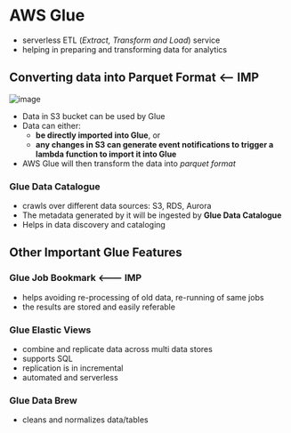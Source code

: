 # AWS Glue

- serverless ETL (*Extract, Transform and Load*) service
- helping in preparing and transforming data for analytics


## Converting data into Parquet Format <-- IMP

![image](Pasted_image_20240424170923.png)
- Data in S3 bucket can be used by Glue
- Data can either:
	- **be directly imported into Glue**, or
	- **any changes in S3 can generate event notifications to trigger a lambda function to import it into Glue**
- AWS Glue will then transform the data into *parquet format*


### Glue Data Catalogue

- crawls over different data sources: S3, RDS, Aurora
- The metadata generated by it will be ingested by **Glue Data Catalogue**
- Helps in data discovery and cataloging


## Other Important Glue Features


### Glue Job Bookmark <--- IMP

- helps avoiding re-processing of old data, re-running of same jobs
- the results are stored and easily referable 

### Glue Elastic Views

- combine and replicate data across multi data stores
- supports SQL
- replication is in incremental
- automated and serverless

### Glue Data Brew

- cleans and normalizes data/tables 

